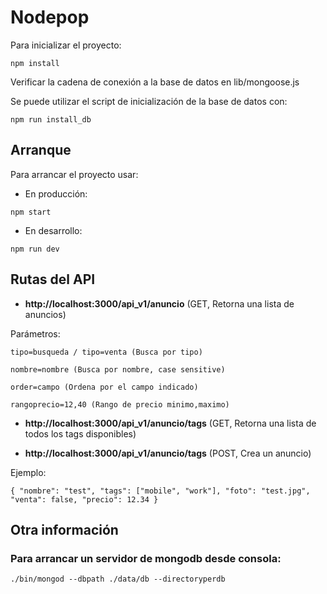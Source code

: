 # Nodepop

Para inicializar el proyecto:

```shell
npm install
```

Verificar la cadena de conexión a la base de datos en lib/mongoose.js

Se puede utilizar el script de inicialización de la base de datos con:

```shell
npm run install_db
```

## Arranque

Para arrancar el proyecto usar:

* En producción:

```shell
npm start
```

* En desarrollo:

```shell
npm run dev
```


## Rutas del API

* **http://localhost:3000/api_v1/anuncio** (GET, Retorna una lista de anuncios) 

Parámetros: 

`tipo=busqueda / tipo=venta (Busca por tipo)
`

`nombre=nombre (Busca por nombre, case sensitive)
`

`order=campo (Ordena por el campo indicado)
`

`rangoprecio=12,40 (Rango de precio minimo,maximo)
`


* **http://localhost:3000/api_v1/anuncio/tags**
(GET, Retorna una lista de todos los tags disponibles)


* **http://localhost:3000/api_v1/anuncio/tags**
(POST, Crea un anuncio)

Ejemplo: 

`{
	"nombre": "test",
	"tags": ["mobile", "work"],
	"foto": "test.jpg",
	"venta": false,
	"precio": 12.34
}
`


## Otra información

### Para arrancar un servidor de mongodb desde consola:

```shel
./bin/mongod --dbpath ./data/db --directoryperdb
```